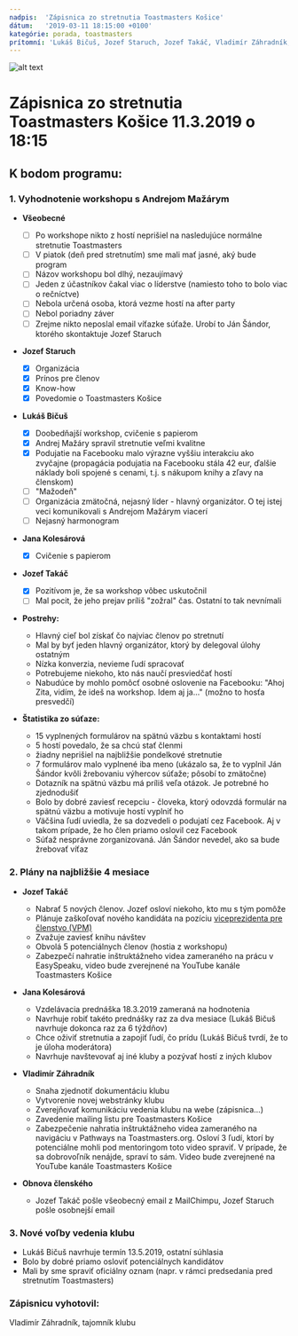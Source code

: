 ```yaml
---
nadpis:  'Zápisnica zo stretnutia Toastmasters Košice'
dátum:   '2019-03-11 18:15:00 +0100'
kategórie: porada, toastmasters
prítomní: 'Lukáš Bičuš, Jozef Staruch, Jozef Takáč, Vladimír Záhradník, Jana Kolesárová'
---
```


![alt text][logo]
# Zápisnica zo stretnutia Toastmasters Košice 11.3.2019 o 18:15

## K bodom programu:
### 1. Vyhodnotenie workshopu s Andrejom Mažárym
   * **Všeobecné**
      - [ ] Po workshope nikto z hostí neprišiel na nasledujúce normálne stretnutie Toastmasters
      - [ ] V piatok (deň pred stretnutím) sme mali mať jasné, aký bude program
      - [ ] Názov workshopu bol dlhý, nezaujímavý
      - [ ] Jeden z účastníkov čakal viac o líderstve (namiesto toho to bolo viac o rečníctve)
      - [ ] Nebola určená osoba, ktorá vezme hostí na after party
      - [ ] Nebol poriadny záver
      - [ ] Zrejme nikto neposlal email víťazke súťaže. Urobí to Ján Šándor, ktorého skontaktuje Jozef Staruch

   * **Jozef Staruch**
      - [x] Organizácia
      - [x] Prínos pre členov
      - [x] Know-how
      - [x] Povedomie o Toastmasters Košice

   * **Lukáš Bičuš**
      - [x] Doobedňajší workshop, cvičenie s papierom
      - [x] Andrej Mažáry spravil stretnutie veľmi kvalitne
      - [x] Podujatie na Facebooku malo výrazne vyššiu interakciu ako zvyčajne (propagácia podujatia na Facebooku stála 42 eur, ďalšie náklady boli spojené s cenami, t.j. s nákupom knihy a zľavy na členskom)
      - [ ] "Mažodeň"
      - [ ] Organizácia zmätočná, nejasný líder - hlavný organizátor. O tej istej veci komunikovali s Andrejom Mažárym viacerí
      - [ ] Nejasný harmonogram

   * **Jana Kolesárová**
      - [x] Cvičenie s papierom

   * **Jozef Takáč**
      - [x] Pozitívom je, že sa workshop vôbec uskutočnil
      - [ ] Mal pocit, že jeho prejav príliš "zožral" čas. Ostatní to tak nevnímali

   * **Postrehy:**
      * Hlavný cieľ bol získať čo najviac členov po stretnutí
      * Mal by byť jeden hlavný organizátor, ktorý by delegoval úlohy ostatným
      * Nízka konverzia, nevieme ľudí spracovať
      * Potrebujeme niekoho, kto nás naučí presviedčať hostí
      * Nabudúce by mohlo pomôcť osobné oslovenie na Facebooku: "Ahoj Zita, vidím, že ideš na workshop. Idem aj ja..." (možno to hosťa presvedčí)

   * **Štatistika zo súťaze:**
      * 15 vyplnených formulárov na spätnú väzbu s kontaktami hostí
      * 5 hostí povedalo, že sa chcú stať členmi
      * žiadny neprišiel na najbližšie pondelkové stretnutie
      * 7 formulárov malo vyplnené iba meno (ukázalo sa, že to vyplnil Ján Šándor kvôli žrebovaniu výhercov súťaže; pôsobí to zmätočne)
      * Dotazník na spätnú väzbu má príliš veľa otázok. Je potrebné ho zjednodušiť
      * Bolo by dobré zaviesť recepciu - človeka, ktorý odovzdá formulár na spätnú väzbu a motivuje hostí vyplniť ho
      * Väčšina ľudí uviedla, že sa dozvedeli o podujatí cez Facebook. Aj v takom prípade, že ho člen priamo oslovil cez Facebook
      * Súťaž nesprávne zorganizovaná. Ján Šándor nevedel, ako sa bude žrebovať víťaz

### 2. Plány na najbližšie 4 mesiace
   * **Jozef Takáč**
      * Nabrať 5 nových členov. Jozef osloví niekoho, kto mu s tým pomôže
      * Plánuje zaškoľovať nového kandidáta na pozíciu [viceprezidenta pre členstvo (VPM)][vpm]
      * Zvažuje zaviesť knihu návštev
      * Obvolá 5 potenciálnych členov (hostia z workshopu)
      * Zabezpečí nahratie inštruktážneho videa zameraného na prácu v EasySpeaku, video bude zverejnené na YouTube kanále Toastmasters Košice

   * **Jana Kolesárová**
      * Vzdelávacia prednáška 18.3.2019 zameraná na hodnotenia
      * Navrhuje robiť takéto prednášky raz za dva mesiace (Lukáš Bičuš navrhuje dokonca raz za 6 týždňov)
      * Chce oživiť stretnutia a zapojiť ľudí, čo prídu (Lukáš Bičuš tvrdí, že to je úloha moderátora)
      * Navrhuje navštevovať aj iné kluby a pozývať hostí z iných klubov

   * **Vladimír Záhradník**
      * Snaha zjednotiť dokumentáciu klubu
      * Vytvorenie novej webstránky klubu
      * Zverejňovať komunikáciu vedenia klubu na webe (zápisnica...)
      * Zavedenie mailing listu pre Toastmasters Košice
      * Zabezpečenie nahratia inštruktážneho videa zameraného na navigáciu v Pathways na Toastmasters.org. Osloví 3 ľudí, ktorí by potenciálne mohli pod mentoringom toto video spraviť. V prípade, že sa dobrovoľník nenájde, spraví to sám. Video bude zverejnené na YouTube kanále Toastmasters Košice

   * **Obnova členského**
      * Jozef Takáč pošle všeobecný email z MailChimpu, Jozef Staruch pošle osobnejší email

### 3. Nové voľby vedenia klubu
   * Lukáš Bičuš navrhuje termín 13.5.2019, ostatní súhlasia
   * Bolo by dobré priamo osloviť potenciálnych kandidátov
   * Mali by sme spraviť oficiálny oznam (napr. v rámci predsedania pred stretnutím Toastmasters)

### Zápisnicu vyhotovil:
Vladimír Záhradník,
tajomník klubu

[logo]: https://raw.githubusercontent.com/toastmasters-kosice/toastmasters-kosice.github.io/master/assets/img/tmke-logo.jpg "Logo Toastmasters Košice"
[vpm]: https://www.toastmasters.org/resources/vice-president-membership "Vice President Membership"